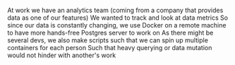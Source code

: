 At work we have an analytics team (coming from a company that provides data as one of our features)
We wanted to track and look at data metrics
So since our data is constantly changing, we use Docker on a remote machine to have more hands-free Postgres server to work on
As there might be several devs, we also make scripts such that we can spin up multiple containers for each person
Such that heavy querying or data mutation would not hinder with another's work
